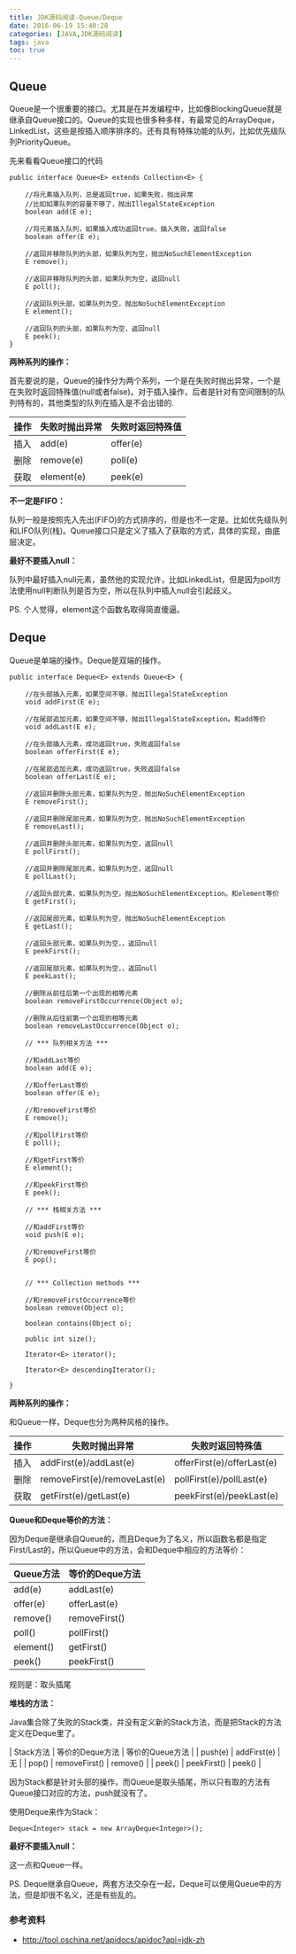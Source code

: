 ```yaml
---
title: JDK源码阅读-Queue/Deque
date: 2016-06-19 15:40:28
categories: [JAVA,JDK源码阅读]
tags: java
toc: true
---
```


## Queue
Queue是一个很重要的接口。尤其是在并发编程中，比如像BlockingQueue就是继承自Queue接口的。Queue的实现也很多种多样，有最常见的ArrayDeque，LinkedList，这些是按插入顺序排序的。还有具有特殊功能的队列，比如优先级队列PriorityQueue。

先来看看Queue接口的代码

```
public interface Queue<E> extends Collection<E> {

    //将元素插入队列，总是返回true，如果失败，抛出异常
    //比如如果队列的容量不够了，抛出IllegalStateException
    boolean add(E e);

    //将元素插入队列，如果插入成功返回true，插入失败，返回false
    boolean offer(E e);

    //返回并移除队列的头部，如果队列为空，抛出NoSuchElementException
    E remove();

    //返回并移除队列的头部，如果队列为空，返回null
    E poll();

    //返回队列头部，如果队列为空，抛出NoSuchElementException
    E element();

    //返回队列的头部，如果队列为空，返回null
    E peek();
}
```

**两种系列的操作：**

首先要说的是，Queue的操作分为两个系列，一个是在失败时抛出异常，一个是在失败时返回特殊值(null或者false)。对于插入操作，后者是针对有空间限制的队列特有的，其他类型的队列在插入是不会出错的.

| 操作 | 失败时抛出异常  | 失败时返回特殊值    |
|-----|----------------|-------------------|
| 插入 | add(e)         | offer(e)         |
| 删除 | remove(e)      | poll(e)          |
| 获取 | element(e)     | peek(e)          |

**不一定是FIFO：**

队列一般是按照先入先出(FIFO)的方式排序的，但是也不一定是。比如优先级队列和LIFO队列(栈)。Queue接口只是定义了插入了获取的方式，具体的实现，由底层决定。

**最好不要插入null：**

队列中最好插入null元素，虽然他的实现允许，比如LinkedList，但是因为poll方法使用null判断队列是否为空，所以在队列中插入null会引起歧义。

PS. 个人觉得，element这个函数名取得简直傻逼。

## Deque
Queue是单端的操作。Deque是双端的操作。

```
public interface Deque<E> extends Queue<E> {

    //在头部插入元素，如果空间不够，抛出IllegalStateException
    void addFirst(E e);

    //在尾部追加元素，如果空间不够，抛出IllegalStateException。和add等价
    void addLast(E e);

    //在头部插入元素，成功返回true，失败返回false
    boolean offerFirst(E e);

    //在尾部追加元素，成功返回true，失败返回false
    boolean offerLast(E e);

    //返回并删除头部元素，如果队列为空，抛出NoSuchElementException
    E removeFirst();

    //返回并删除尾部元素，如果队列为空，抛出NoSuchElementException
    E removeLast();

    //返回并删除头部元素，如果队列为空，返回null
    E pollFirst();

    //返回并删除尾部元素，如果队列为空，返回null
    E pollLast();

    //返回头部元素，如果队列为空，抛出NoSuchElementException。和element等价
    E getFirst();

    //返回尾部元素，如果队列为空，抛出NoSuchElementException
    E getLast();

    //返回头部元素，如果队列为空，，返回null
    E peekFirst();

    //返回尾部元素，如果队列为空，，返回null
    E peekLast();

    //删除从前往后第一个出现的相等元素
    boolean removeFirstOccurrence(Object o);

    //删除从后往前第一个出现的相等元素
    boolean removeLastOccurrence(Object o);

    // *** 队列相关方法 ***

    //和addLast等价
    boolean add(E e);

    //和offerLast等价
    boolean offer(E e);

    //和removeFirst等价
    E remove();

    //和pollFirst等价
    E poll();

    //和getFirst等价
    E element();

    //和peekFirst等价
    E peek();

    // *** 栈相关方法 ***

    //和addFirst等价
    void push(E e);

    //和removeFirst等价
    E pop();


    // *** Collection methods ***

    //和removeFirstOccurrence等价
    boolean remove(Object o);

    boolean contains(Object o);

    public int size();

    Iterator<E> iterator();

    Iterator<E> descendingIterator();

}
```

**两种系列的操作：**

和Queue一样，Deque也分为两种风格的操作。

| 操作 | 失败时抛出异常               | 失败时返回特殊值           |
|------|------------------------------|----------------------------|
| 插入 | addFirst(e)/addLast(e)       | offerFirst(e)/offerLast(e) |
| 删除 | removeFirst(e)/removeLast(e) | pollFirst(e)/pollLast(e)   |
| 获取 | getFirst(e)/getLast(e)       | peekFirst(e)/peekLast(e)   |

**Queue和Deque等价的方法：**

因为Deque是继承自Queue的，而且Deque为了名义，所以函数名都是指定First/Last的，所以Queue中的方法，会和Deque中相应的方法等价：

| Queue方法  |  等价的Deque方法   |
|------------|--------------|
| add(e)     | addLast(e)    |
| offer(e)   | offerLast(e)   |
| remove()   | removeFirst()  |
| poll()     | pollFirst()    |
| element()  | getFirst()     |
| peek()     | peekFirst()   |

规则是：取头插尾

**堆栈的方法：**

Java集合除了失败的Stack类，并没有定义新的Stack方法，而是把Stack的方法定义在Deque里了。

| Stack方法 |  等价的Deque方法  | 等价的Queue方法  |
|  push(e) | addFirst(e)     |   无            |
|  pop()   | removeFirst()   |   remove()      |
|  peek()  | peekFirst()     |   peek()        |

因为Stack都是针对头部的操作，而Queue是取头插尾，所以只有取的方法有Queue接口对应的方法，push就没有了。

使用Deque来作为Stack：

    Deque<Integer> stack = new ArrayDeque<Integer>();

**最好不要插入null：**

这一点和Queue一样。

PS. Deque继承自Queue，两套方法交杂在一起，Deque可以使用Queue中的方法，但是却很不名义，还是有些乱的。

### 参考资料
- http://tool.oschina.net/apidocs/apidoc?api=jdk-zh